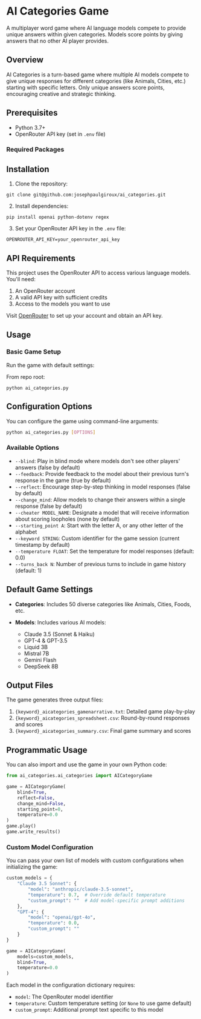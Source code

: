 # AI Categories Game

A multiplayer word game where AI language models compete to provide unique answers within given categories. Models score points by giving answers that no other AI player provides.

## Overview

AI Categories is a turn-based game where multiple AI models compete to give unique responses for different categories (like Animals, Cities, etc.) starting with specific letters. Only unique answers score points, encouraging creative and strategic thinking.

## Prerequisites

- Python 3.7+
- OpenRouter API key (set in `.env` file)

### Required Packages


## Installation

1. Clone the repository:

```
git clone git@github.com:josephpaulgiroux/ai_categories.git
```

2. Install dependencies:

```
pip install openai python-dotenv regex
```

3. Set your OpenRouter API key in the `.env` file:

```
OPENROUTER_API_KEY=your_openrouter_api_key
``` 


## API Requirements

This project uses the OpenRouter API to access various language models. You'll need:
1. An OpenRouter account
2. A valid API key with sufficient credits
3. Access to the models you want to use

Visit [OpenRouter](https://openrouter.ai/) to set up your account and obtain an API key.


## Usage

### Basic Game Setup

Run the game with default settings:

From repo root:
```
python ai_categories.py
```

## Configuration Options

You can configure the game using command-line arguments:

```bash
python ai_categories.py [OPTIONS]
```

### Available Options

- `--blind`: Play in blind mode where models don't see other players' answers (false by default)
- `--feedback`: Provide feedback to the model about their previous turn's response in the game (true by default)
- `--reflect`: Encourage step-by-step thinking in model responses (false by default)
- `--change_mind`: Allow models to change their answers within a single response (false by default)
- `--cheater MODEL_NAME`: Designate a model that will receive information about scoring loopholes (none by default)
- `--starting_point A`: Start with the letter A, or any other letter of the alphabet
- `--keyword STRING`: Custom identifier for the game session (current timestamp by default)
- `--temperature FLOAT`: Set the temperature for model responses (default: 0.0)
- `--turns_back N`: Number of previous turns to include in game history (default: 1)

## Default Game Settings

- **Categories**: Includes 50 diverse categories like Animals, Cities, Foods, etc.

- **Models**: Includes various AI models:
  - Claude 3.5 (Sonnet & Haiku)
  - GPT-4 & GPT-3.5
  - Liquid 3B
  - Mistral 7B
  - Gemini Flash
  - DeepSeek 8B

## Output Files

The game generates three output files:
1. `{keyword}_aicategories_gamenarrative.txt`: Detailed game play-by-play
2. `{keyword}_aicategories_spreadsheet.csv`: Round-by-round responses and scores
3. `{keyword}_aicategories_summary.csv`: Final game summary and scores

## Programmatic Usage

You can also import and use the game in your own Python code:

```python
from ai_categories.ai_categories import AICategoryGame

game = AICategoryGame(
    blind=True,
    reflect=False,
    change_mind=False,
    starting_point=0,
    temperature=0.0
)
game.play()
game.write_results()
```



### Custom Model Configuration

You can pass your own list of models with custom configurations when initializing the game:

```python
custom_models = {
    "Claude 3.5 Sonnet": {
        "model": "anthropic/claude-3.5-sonnet",
        "temperature": 0.7,  # Override default temperature
        "custom_prompt": ""  # Add model-specific prompt additions
    },
    "GPT-4": {
        "model": "openai/gpt-4o",
        "temperature": 0.0,
        "custom_prompt": ""
    }
}

game = AICategoryGame(
    models=custom_models,
    blind=True,
    temperature=0.0
)
```

Each model in the configuration dictionary requires:
- `model`: The OpenRouter model identifier
- `temperature`: Custom temperature setting (or `None` to use game default)
- `custom_prompt`: Additional prompt text specific to this model

